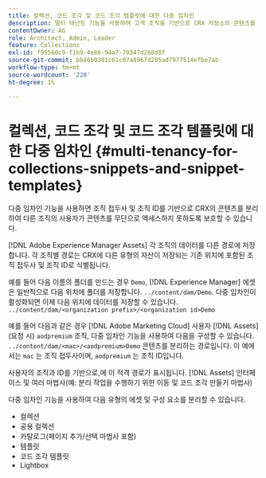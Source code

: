 ```yaml
---
title: 컬렉션, 코드 조각 및 코드 조각 템플릿에 대한 다중 임차인
description: 멀티 테넌트 기능을 사용하여 고객 조직을 기반으로 CRX 저장소의 콘텐츠를 분리하여 무단 액세스를 방지하는 방법에 대해 알아봅니다.
contentOwner: AG
role: Architect, Admin, Leader
feature: Collections
exl-id: f95560c9-f1b9-4e86-94a7-70347d268d8f
source-git-commit: bb46b0301c61c07a8967d285ad7977514efbe7ab
workflow-type: tm+mt
source-wordcount: '220'
ht-degree: 1%

---
```


# 컬렉션, 코드 조각 및 코드 조각 템플릿에 대한 다중 임차인 {#multi-tenancy-for-collections-snippets-and-snippet-templates}

다중 임차인 기능을 사용하면 조직 접두사 및 조직 ID를 기반으로 CRX의 콘텐츠를 분리하여 다른 조직의 사용자가 콘텐츠를 무단으로 액세스하지 못하도록 보호할 수 있습니다.

[!DNL Adobe Experience Manager Assets] 각 조직의 데이터를 다른 경로에 저장합니다. 각 조직별 경로는 CRX에 다른 유형의 자산이 저장되는 기존 위치에 포함된 조직 접두사 및 조직 ID로 식별됩니다.

예를 들어 다음 이름의 폴더를 만드는 경우 `Demo`, [!DNL Experience Manager] 에셋은 일반적으로 다음 위치에 폴더를 저장합니다. `../content/dam/Demo`. 다중 임차인이 활성화되면 이제 다음 위치에 데이터를 저장할 수 있습니다. `../content/dam/<organization prefix>/<organization id>Demo`

예를 들어 다음과 같은 경우 [!DNL Adobe Marketing Cloud] 사용자 [!DNL Assets] (요청 시) `aodpremium` 조직, 다중 임차인 기능을 사용하여 다음을 구성할 수 있습니다. `../content/dam/<mac>/<aodpremium>Demo` 콘텐츠를 분리하는 경로입니다. 이 예에서는 `mac` 는 조직 접두사이며, `aodpremium` 는 조직 ID입니다.

사용자의 조직과 ID를 기반으로,에 이 적격 경로가 표시됩니다. [!DNL Assets] 인터페이스 및 여러 마법사(예: 분리 작업을 수행하기 위한 이동 및 코드 조각 만들기 마법사)

다중 임차인 기능을 사용하여 다음 유형의 에셋 및 구성 요소를 분리할 수 있습니다.

* 컬렉션
* 공용 컬렉션
* 카탈로그(페이지 추가/선택 마법사 포함)
* 템플릿
* 코드 조각 템플릿
* Lightbox
